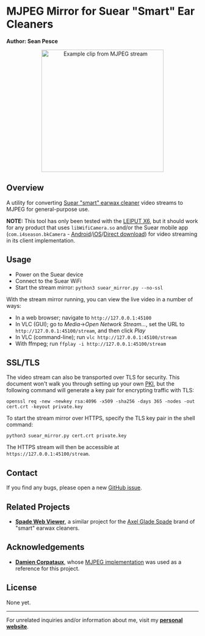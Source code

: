 # MJPEG Mirror for Suear "Smart" Ear Cleaners  
**Author: Sean Pesce**  

<p align="center">
<img align="center" title="Example clip from MJPEG stream" src="https://github.com/SeanPesce/Suear-Web-Viewer/blob/main/image/example.webp?raw=true" alt="Example clip from MJPEG stream" width="320px">
</p>  


## Overview  
A utility for converting [Suear "smart" earwax cleaner](https://play.google.com/store/apps/details?id=com.i4season.bkCamera) video streams to MJPEG for general-purpose use.  

**NOTE:** This tool has only been tested with the [LEIPUT X6](https://www.amazon.com/Ear-Wax-Removal-Remover-Android%EF%BC%88Black%EF%BC%89/dp/B09KZ8TS7L), but it should work for any product that uses `libWifiCamera.so` and/or the Suear mobile app (`com.i4season.bkCamera` - [Android](https://play.google.com/store/apps/details?id=com.i4season.bkCamera)/[iOS](https://apps.apple.com/us/app/suear/id1567383367)/[Direct download](https://web.archive.org/web/20230117012623/http://120.79.9.129/ypc/apk/Suear_V1.1.086.apk)) for video streaming in its client implementation.  


## Usage  

 * Power on the Suear device  
 * Connect to the Suear WiFi  
 * Start the stream mirror: `python3 suear_mirror.py --no-ssl`  

With the stream mirror running, you can view the live video in a number of ways:  

 * In a web browser; navigate to `http://127.0.0.1:45100`  
 * In VLC (GUI); go to *Media*→*Open Network Stream...*, set the URL to `http://127.0.0.1:45100/stream`, and then click *Play*  
 * In VLC (command-line); run `vlc http://127.0.0.1:45100/stream`  
 * With ffmpeg; run `ffplay -i http://127.0.0.1:45100/stream`  


## SSL/TLS    

The video stream can also be transported over TLS for security. This document won't walk you through setting up your own [PKI](https://myhomelab.gr/linux/2019/12/13/local-ca-setup.html), but the following command will generate a key pair for encrypting traffic with TLS:  

```
openssl req -new -newkey rsa:4096 -x509 -sha256 -days 365 -nodes -out cert.crt -keyout private.key
```

To start the stream mirror over HTTPS, specify the TLS key pair in the shell command:  

```
python3 suear_mirror.py cert.crt private.key
```

The HTTPS stream will then be accessible at `https://127.0.0.1:45100/stream`.  


## Contact  
If you find any bugs, please open a new [GitHub issue](https://github.com/SeanPesce/Suear-Web-Viewer/issues/new).  


## Related Projects  
 * **[Spade Web Viewer](https://github.com/SeanPesce/Spade-Web-Viewer)**, a similar project for the [Axel Glade Spade](https://www.axelglade.com/collections/e) brand of "smart" earwax cleaners.  


## Acknowledgements  
 * **[Damien Corpataux](https://github.com/damiencorpataux)**, whose [MJPEG implementation](https://github.com/damiencorpataux/pymjpeg) was used as a reference for this project.   


## License  
None yet.


---------------------------------------------

For unrelated inquiries and/or information about me, visit my **[personal website](https://SeanPesce.github.io)**.  

